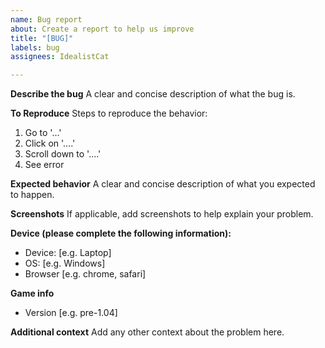 ```yaml
---
name: Bug report
about: Create a report to help us improve
title: "[BUG]"
labels: bug
assignees: IdealistCat

---
```


**Describe the bug**
A clear and concise description of what the bug is.

**To Reproduce**
Steps to reproduce the behavior:
1. Go to '...'
2. Click on '....'
3. Scroll down to '....'
4. See error

**Expected behavior**
A clear and concise description of what you expected to happen.

**Screenshots**
If applicable, add screenshots to help explain your problem.

**Device (please complete the following information):**
 - Device: [e.g. Laptop]
 - OS: [e.g. Windows]
 - Browser [e.g. chrome, safari]
 
**Game info**
- Version [e.g. pre-1.04]

**Additional context**
Add any other context about the problem here.
